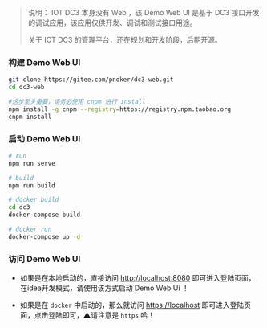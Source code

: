 > 说明： IOT DC3 本身没有 Web ，该 Demo Web UI 是基于 DC3 接口开发的调试应用，该应用仅供开发、调试和测试接口用途。
>
> 关于 IOT DC3 的管理平台，还在规划和开发阶段，后期开源。

### 构建 Demo Web UI

```bash
git clone https://gitee.com/pnoker/dc3-web.git
cd dc3-web

#这步至关重要，请务必使用 cnpm 进行 install
npm install -g cnpm --registry=https://registry.npm.taobao.org
cnpm install
```

### 启动 Demo Web UI

```bash
# run
npm run serve

# build 
npm run build

# docker build
cd dc3
docker-compose build

# docker run 
docker-compose up -d
```

### 访问 Demo Web UI

- 如果是在本地启动的，直接访问 [http://localhost:8080](http://localhost:8080) 即可进入登陆页面，在idea开发模式，请使用该方式启动 Demo Web Ui ！

- 如果是在 `docker` 中启动的，那么就访问 [https://localhost](https://localhost) 即可进入登陆页面，点击登陆即可，⚠️请注意是 `https` 哈！